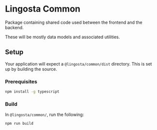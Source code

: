 # Lingosta Common
Package containing shared code used between the frontend and the backend.

These will be mostly data models and associated utilities.

## Setup
Your application will expect a `@lingosta/common/dist` directory. This is set up by building the source.

### Prerequisites
```bash
npm install -g typescript
```

### Build
In `@lingosta/common/`, run the following:
```bash
npm run build
```

